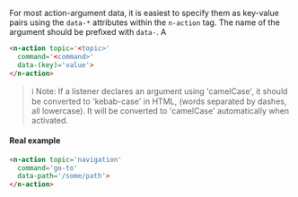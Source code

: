 
For most action-argument data, it is easiest to specify them as key-value pairs using the `data-*` attributes within the `n-action` tag. The name of the argument should be prefixed with `data-`. A

```html
<n-action topic='<topic>'
  command='<command>'
  data-(key)='value'>
</n-action>
```

> ℹ️ Note: If a listener declares an argument using 'camelCase', it should be converted to 'kebab-case' in HTML, (words separated by dashes, all lowercase). It will be converted to 'camelCase' automatically when activated.


#### Real example

```html
<n-action topic='navigation'
  command='go-to'
  data-path='/some/path'>
</n-action>
```
